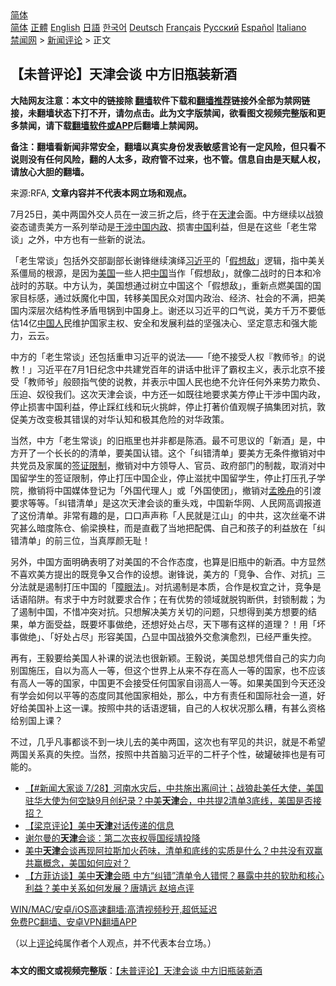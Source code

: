  <!-- 面包屑导航 --> <div class="breadcrumb"><!-- GTranslate: https://gtranslate.io/ -->  <div class="switcher notranslate">  <div class="selected">  <a href="#" onclick="return false;"> 简体</a>  </div>  <div class="option">  <a href="https://www.bannedbook.org" onclick="doGTranslate('zh-CN|zh-CN');jQuery('div.switcher div.selected a').html(jQuery(this).html());return false;" title="简体中文" class="nturl selected"> 简体</a>  <a href="https://www.bannedbook.org/zh-tw/" onclick="doGTranslate('zh-CN|zh-TW');jQuery('div.switcher div.selected a').html(jQuery(this).html());return false;" title="繁體中文" class="nturl"> 正體</a>  <a href="https://www.bannedbook.org/en/" onclick="doGTranslate('zh-CN|en');jQuery('div.switcher div.selected a').html(jQuery(this).html());return false;" title="English" class="nturl"> English</a>  <a href="https://www.bannedbook.org/ja/" onclick="doGTranslate('zh-CN|ja');jQuery('div.switcher div.selected a').html(jQuery(this).html());return false;" title="日本語" class="nturl"> 日語</a>  <a href="https://www.bannedbook.org/ko/" onclick="doGTranslate('zh-CN|ko');jQuery('div.switcher div.selected a').html(jQuery(this).html());return false;" title="한국어" class="nturl"> 한국어</a>  <a href="https://www.bannedbook.org/de/" onclick="doGTranslate('zh-CN|de');jQuery('div.switcher div.selected a').html(jQuery(this).html());return false;" title="Deutsch" class="nturl"> Deutsch</a>  <a href="https://www.bannedbook.org/fr/" onclick="doGTranslate('zh-CN|fr');jQuery('div.switcher div.selected a').html(jQuery(this).html());return false;" title="Français" class="nturl"> Français</a>  <a href="https://www.bannedbook.org/ru/" onclick="doGTranslate('zh-CN|ru');jQuery('div.switcher div.selected a').html(jQuery(this).html());return false;" title="Русский" class="nturl"> Русский</a>  <a href="https://www.bannedbook.org/es/" onclick="doGTranslate('zh-CN|es');jQuery('div.switcher div.selected a').html(jQuery(this).html());return false;" title="Español" class="nturl"> Español</a>  <a href="https://www.bannedbook.org/it/" onclick="doGTranslate('zh-CN|it');jQuery('div.switcher div.selected a').html(jQuery(this).html());return false;" title="Italiano" class="nturl"> Italiano</a>  </div>  </div>      <div class='breadcrumb-sub'><!-- Breadcrumb NavXT 6.3.0 --> <a href="https://www.bannedbook.org/" class="home">禁闻网</a> &gt; <a href="https://www.bannedbook.org/bnews/comments/" class="category">新闻评论</a> &gt; 正文</div></div><h2>【未普评论】天津会谈 中方旧瓶装新酒</h2> <p class="notice"><b>大陆网友注意：本文中的链接除 <a href="https://github.com/bannedbook/fanqiang" >翻墙</a>软件下载和<a href="https://github.com/killgcd/justmysocks/blob/master/README.md">翻墙推荐</a>链接外全部为禁网链接，未翻墙状态下打不开，请勿点击。此为文字版禁闻，欲看图文视频完整版和更多禁闻，请下载<a href="https://github.com/bannedbook/fanqiang">翻墙软件或APP</a>后翻墙上禁闻网。</p><p>备注：翻墙看新闻非常安全，翻墙以真实身份发表敏感言论有一定风险，但只看不说则没有任何风险，翻的人太多，政府管不过来，也不管。信息自由是天赋人权，请放心大胆的翻墙。</b></p>  <div class="entry"> <p>来源:RFA, <strong>文章内容并不代表本网立场和观点。</strong></p> <p>7月25日，美中两国外交人员在一波三折之后，终于在<a href="https://www.bannedbook.org/bnews/tag/%e5%a4%a9%e6%b4%a5/" class="st_tag internal_tag" rel="tag" title="标签 天津 下的日志">天津</a>会面。中方继续以战狼姿态谴责美方一系列举动是<span class='wp_keywordlink'><a href="https://www.bannedbook.org/forum11/topic305.html" title="禁片：干涉中国内政" target="_blank">干涉中国内政</a></span>、损害<span class='wp_keywordlink_affiliate'><a href="https://www.bannedbook.org/" title="中国" target="_blank">中国</a></span>利益，但是在这些「老生常谈」之外，中方也有一些新的说法。</p>  <p>「老生常谈」包括外交部副部长谢锋继续演绎<a href="https://www.bannedbook.org/bnews/tag/%e4%b9%a0%e8%bf%91%e5%b9%b3/" class="st_tag internal_tag" rel="tag" title="标签 习近平 下的日志">习近平</a>的「<a href="https://www.bannedbook.org/bnews/tag/%E5%81%87%E6%83%B3%E6%95%8C/" class="st_tag internal_tag" rel="tag" title="标签 假想敌 下的日志">假想敌</a>」逻辑，指中美关系僵局的根源，是因为<a href="https://www.bannedbook.org/bnews/tag/%e7%be%8e%e5%9b%bd/" class="st_tag internal_tag" rel="tag" title="标签 美国 下的日志">美国</a>一些人把<a href="https://www.bannedbook.org/bnews/tag/%E4%B8%AD%E5%9B%BD/" class="st_tag internal_tag" rel="tag" title="标签 中国 下的日志">中国</a>当作「假想敌」，就像二战时的日本和冷战时的苏联。中方认为，美国想通过树立中国这个「假想敌」，重新点燃美国的国家目标感，通过妖魔化中国，转移美国民众对国内政治、经济、社会的不满，把美国内深层次结构性矛盾甩锅到中国身上。谢还以习近平的口气说，美方千万不要低估14亿<a href="https://www.bannedbook.org/bnews/tag/%e4%b8%ad%e5%9b%bd%e4%ba%ba/" class="st_tag internal_tag" rel="tag" title="标签 中国人 下的日志">中国人</a>民维护国家主权、安全和发展利益的坚强决心、坚定意志和强大能力，云云。</p> <p>中方的「老生常谈」还包括重申习近平的说法——「绝不接受人权『教师爷』的说教！」习近平在7月1日纪念中共建党百年的讲话中批评了霸权主义，表示北京不接受「教师爷」般颐指气使的说教，并表示中国人民也绝不允许任何外来势力欺负、压迫、奴役我们。这次天津会谈，中方还一如既往地要求美方停止干涉中国内政，停止损害中国利益，停止踩红线和玩火挑衅，停止打著价值观幌子搞集团对抗，敦促美方改变极其错误的对华认知和极其危险的对华政策。</p>  <p>当然，中方「老生常谈」的旧瓶里也并非都是陈酒。最不可思议的「新酒」是，中方开了一个长长的的清单，要美国认错。这个「纠错清单」要美方无条件撤销对中共党员及家属的<a href="https://www.bannedbook.org/bnews/tag/%E7%AD%BE%E8%AF%81%E9%99%90%E5%88%B6/" class="st_tag internal_tag" rel="tag" title="标签 签证限制 下的日志">签证限制</a>，撤销对中方领导人、官员、政府部门的制裁，取消对中国留学生的签证限制，停止打压中国企业，停止滋扰中国留学生，停止打压孔子学院，撤销将中国媒体登记为「外国代理人」或「外国使团」，撤销对<a href="https://www.bannedbook.org/bnews/tag/%e5%ad%9f%e6%99%9a%e8%88%9f/" class="st_tag internal_tag" rel="tag" title="标签 孟晚舟 下的日志">孟晚舟</a>的引渡要求等等。「纠错清单」是这次天津会谈的重头戏，中国新华网、人民网高调报道了这份清单。非常有趣的是，口口声声称「人民就是江山」的中共，这次丝毫不讲究甚么暗度陈仓、偷梁换柱，而是直截了当地把配偶、自己和孩子的利益放在「纠错清单」的前三位，当真厚颜无耻！</p> <p>另外，中国方面明确表明了对美国的不合作态度，也算是旧瓶中的新酒。中方显然不喜欢美方提出的既竞争又合作的设想。谢锋说，美方的「竞争、合作、对抗」三分法就是遏制打压中国的「<span class='wp_keywordlink'><a href="https://www.bannedbook.org/forum11/topic293.html" title="禁片：向前看的障眼法" target="_blank">障眼法</a></span>」。对抗遏制是本质，合作是权宜之计，竞争是话语陷阱。有求于中方时就要求合作；在有优势的领域就脱钩断供，封锁制裁；为了遏制中国，不惜冲突对抗。只想解决美方关切的问题，只想得到美方想要的结果，单方面受益，既要坏事做绝，还想好处占尽，天下哪有这样的道理？！用「坏事做绝」、「好处占尽」形容美国，凸显中国战狼外交愈演愈烈，已经严重失控。</p>  <p>再有，王毅要给美国人补课的说法也很新颖。王毅说，美国总想凭借自己的实力向别国施压，自以为高人一等，但这个世界上从来不存在高人一等的国家，也不应该有高人一等的国家，中国更不会接受任何国家自诩高人一等。如果美国到今天还没有学会如何以平等的态度同其他国家相处，那么，中方有责任和国际社会一道，好好给美国补上这一课。按照中共的话语逻辑，自己的人权状况那么糟，有甚么资格给别国上课？</p> <p>不过，几乎凡事都谈不到一块儿去的美中两国，这次也有罕见的共识，就是不希望两国关系真的失控。当然，按照中共首脑习近平的二杆子个性，破罐破摔也是有可能的。</p>  <ul class='op-related-articles' title='相关阅读'> <li><a href='https://www.bannedbook.org/bnews/bannedvideo/20210728/1595882.html' target='_blank'>【#新闻大家谈 7/28】河南水灾后，中共施出离间计；战狼赴美任大使，美国驻华大使为何空缺9月创纪录？中美<b>天津</b>会，中共提2清单3底线，美国是否接招？</a></li> <li><a href='https://www.bannedbook.org/bnews/comments/20210728/1595800.html' target='_blank'>【梁京评论】美中<b>天津</b>对话传递的信息</a></li> <li><a href='https://www.bannedbook.org/bnews/comments/20210728/1595623.html' target='_blank'>谢尔曼的<b>天津</b>会谈：第二次丧权辱国绥靖投降</a></li> <li><a href='https://www.bannedbook.org/bnews/bannedvideo/20210728/1595520.html' target='_blank'>美中<b>天津</b>会谈再现阿拉斯加火药味，清单和底线的实质是什么？中共没有双赢共赢概念，美国如何应对？</a></li> <li><a href='https://www.bannedbook.org/bnews/bannedvideo/20210728/1595465.html' target='_blank'>【方菲访谈】美中<b>天津</b>会晤 中方“纠错”清单令人错愕？暴露中共的软肋和核心利益？美中关系如何发展？唐靖远 赵培点评</a></li> </ul> <p class="texttj"> <a href="https://github.com/bannedbook/fanqiang/wiki/V2ray%E6%9C%BA%E5%9C%BA" target="_blank">WIN/MAC/安卓/iOS高速翻墙:高清视频秒开,超低延迟</a><br/> <a href="https://github.com/bannedbook/fanqiang/wiki/%E7%A6%81%E9%97%BB%E7%BD%91%E5%AE%89%E5%8D%93%E7%BF%BB%E5%A2%99%E6%96%B0%E9%97%BBAPP" target="_blank">免费PC翻墙、安卓VPN翻墙APP</a></p><p>（以上<span class='wp_keywordlink_affiliate'><a href="https://www.bannedbook.org/bnews/comments/" title="新闻评论" target="_blank">评论</a></span>纯属作者个人观点，并不代表本台立场。）</p><a name='sharetosocial'></a>  <div style="margin-bottom:5px;padding-bottom:5px;clear:both"> <div id="archive-pix-1" class="banner-ads"> <!-- AuctionX Display platform tag START --> <div id="26318x728x90x621x_ADSLOT2" clicktrack="%%CLICK_URL_ESC%%"></div> <!-- AuctionX Display platform tag END --> </div> <div id="archive-pix-2" class="banner-ads"> <!-- AuctionX Display platform tag START --> <div id="26315x300x250x621x_ADSLOT2" clicktrack="%%CLICK_URL_ESC%%"></div> <!-- AuctionX Display platform tag END --> </div> </div>  <div id="archive-pix-1" class="banner-ads"> <!-- AuctionX Display platform tag START --> <div id="26318x728x90x621x_ADSLOT3" clicktrack="%%CLICK_URL_ESC%%"></div> <!-- AuctionX Display platform tag END --> </div> <div><b>本文的图文或视频完整版</b>：<a href='https://www.bannedbook.org/bnews/comments/20210728/1595884.html'>【未普评论】天津会谈 中方旧瓶装新酒</a></div>  </div><!--END ENTRY--> 